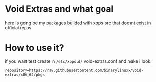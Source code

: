 # Void Extras and what goal
here is going be my packages builded with xbps-src that doesnt exist in official repos

# How to use it?
if you want test create in
`/etc/xbps.d/` void-extras.conf and make i look:
```
repository=https://raw.githubusercontent.com/binarylinuxx/void-extras/x86_64/pkgs
```
